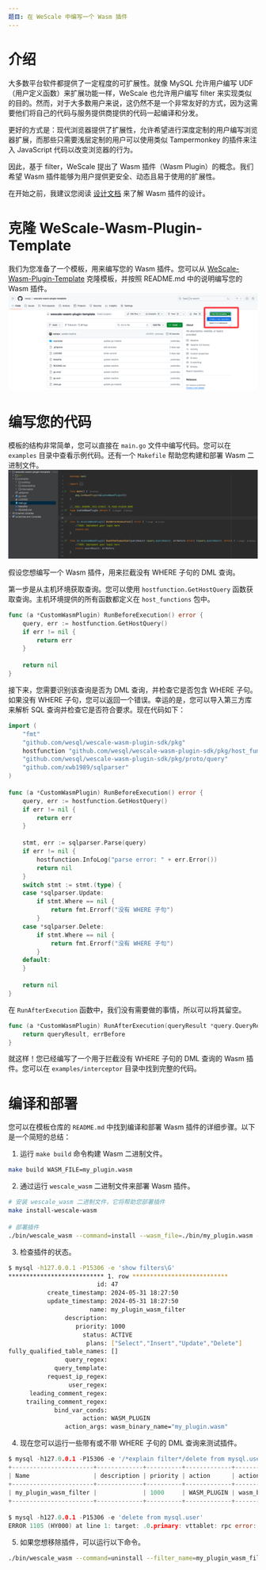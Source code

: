 ```yaml
---
题目: 在 WeScale 中编写一个 Wasm 插件
---
```


# 介绍

大多数平台软件都提供了一定程度的可扩展性。就像 MySQL 允许用户编写 UDF（用户定义函数）来扩展功能一样，WeScale 也允许用户编写 filter 来实现类似的目的。然而，对于大多数用户来说，这仍然不是一个非常友好的方式，因为这需要他们将自己的代码与服务提供商提供的代码一起编译和分发。

更好的方式是：现代浏览器提供了扩展性，允许希望进行深度定制的用户编写浏览器扩展，而那些只需要浅层定制的用户可以使用类似 Tampermonkey 的插件来注入 JavaScript 代码以改变浏览器的行为。

因此，基于 filter，WeScale 提出了 Wasm 插件（Wasm Plugin）的概念。我们希望 Wasm 插件能够为用户提供更安全、动态且易于使用的扩展性。

在开始之前，我建议您阅读 [设计文档](..%2Fdesign%2F20240531_WasmPlugin.md) 来了解 Wasm 插件的设计。

# 克隆 WeScale-Wasm-Plugin-Template

我们为您准备了一个模板，用来编写您的 Wasm 插件。您可以从 [WeScale-Wasm-Plugin-Template](https://github.com/wesql/wescale-wasm-plugin-template) 克隆模板，并按照 README.md 中的说明编写您的 Wasm 插件。
![img.png](images/wasm3.png)

# 编写您的代码

模板的结构非常简单，您可以直接在 `main.go` 文件中编写代码。您可以在 `examples` 目录中查看示例代码。还有一个 `Makefile` 帮助您构建和部署 Wasm 二进制文件。
![img.png](images/wasm4.png)

假设您想编写一个 Wasm 插件，用来拦截没有 WHERE 子句的 DML 查询。

第一步是从主机环境获取查询。您可以使用 `hostfunction.GetHostQuery` 函数获取查询。主机环境提供的所有函数都定义在 `host_functions` 包中。
```go
func (a *CustomWasmPlugin) RunBeforeExecution() error {
	query, err := hostfunction.GetHostQuery()
	if err != nil {
		return err
	}

	return nil
}
```

接下来，您需要识别该查询是否为 DML 查询，并检查它是否包含 WHERE 子句。如果没有 WHERE 子句，您可以返回一个错误。幸运的是，您可以导入第三方库来解析 SQL 查询并检查它是否符合要求。现在代码如下：
```go
import (
    "fmt"
    "github.com/wesql/wescale-wasm-plugin-sdk/pkg"
    hostfunction "github.com/wesql/wescale-wasm-plugin-sdk/pkg/host_functions/v1alpha1"
    "github.com/wesql/wescale-wasm-plugin-sdk/pkg/proto/query"
    "github.com/xwb1989/sqlparser"
)

func (a *CustomWasmPlugin) RunBeforeExecution() error {
	query, err := hostfunction.GetHostQuery()
	if err != nil {
		return err
	}

	stmt, err := sqlparser.Parse(query)
	if err != nil {
		hostfunction.InfoLog("parse error: " + err.Error())
		return nil
	}
	switch stmt := stmt.(type) {
	case *sqlparser.Update:
		if stmt.Where == nil {
			return fmt.Errorf("没有 WHERE 子句")
		}
	case *sqlparser.Delete:
		if stmt.Where == nil {
			return fmt.Errorf("没有 WHERE 子句")
		}
	default:
	}

	return nil
}
```

在 `RunAfterExecution` 函数中，我们没有需要做的事情，所以可以将其留空。

```go
func (a *CustomWasmPlugin) RunAfterExecution(queryResult *query.QueryResult, errBefore error) (*query.QueryResult, error) {
	return queryResult, errBefore
}
```

就这样！您已经编写了一个用于拦截没有 WHERE 子句的 DML 查询的 Wasm 插件。您可以在 `examples/interceptor` 目录中找到完整的代码。

# 编译和部署

您可以在模板仓库的 `README.md` 中找到编译和部署 Wasm 插件的详细步骤。以下是一个简短的总结：

1. 运行 `make build` 命令构建 Wasm 二进制文件。
```bash
make build WASM_FILE=my_plugin.wasm
```

2. 通过运行 `wescale_wasm` 二进制文件来部署 Wasm 插件。
```bash
# 安装 wescale_wasm 二进制文件，它将帮助您部署插件
make install-wescale-wasm

# 部署插件
./bin/wescale_wasm --command=install --wasm_file=./bin/my_plugin.wasm --mysql_host=127.0.0.1 --mysql_port=15306 --mysql_user=root --mysql_password=root
```

3. 检查插件的状态。
```bash
$ mysql -h127.0.0.1 -P15306 -e 'show filters\G'
*************************** 1. row ***************************
                         id: 47
           create_timestamp: 2024-05-31 18:27:50
           update_timestamp: 2024-05-31 18:27:50
                       name: my_plugin_wasm_filter
                description:
                   priority: 1000
                     status: ACTIVE
                      plans: ["Select","Insert","Update","Delete"]
fully_qualified_table_names: []
                query_regex:
             query_template:
           request_ip_regex:
                 user_regex:
      leading_comment_regex:
     trailing_comment_regex:
             bind_var_conds:
                     action: WASM_PLUGIN
                action_args: wasm_binary_name="my_plugin.wasm"
```

4. 现在您可以运行一些带有或不带 WHERE 子句的 DML 查询来测试插件。
```go
$ mysql -h127.0.0.1 -P15306 -e '/*explain filter*/delete from mysql.user'
+-----------------------+-------------+----------+-------------+-----------------------------------+
| Name                  | description | priority | action      | action_args                       |
+-----------------------+-------------+----------+-------------+-----------------------------------+
| my_plugin_wasm_filter |             | 1000     | WASM_PLUGIN | wasm_binary_name="my_plugin.wasm" |
+-----------------------+-------------+----------+-------------+-----------------------------------+

$ mysql -h127.0.0.1 -P15306 -e 'delete from mysql.user'
ERROR 1105 (HY000) at line 1: target: .0.primary: vttablet: rpc error: code = Unknown desc = error from wasm plugin at after execution stage: error from wasm plugin at before execution stage: no where clause (CallerID: userData1)
```

5. 如果您想移除插件，可以运行以下命令。
```bash
./bin/wescale_wasm --command=uninstall --filter_name=my_plugin_wasm_filter
```